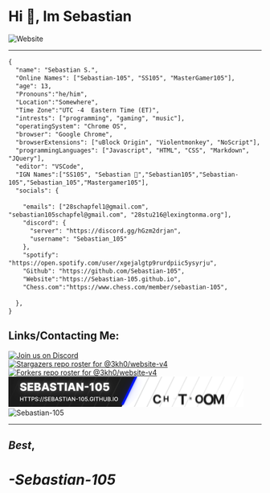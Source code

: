 # Hi 👋, Im Sebastian 
![Website](./gif.gif)<br>

---
```
{
  "name": "Sebastian S.",
  "Online Names": ["Sebastian-105", "SS105", "MasterGamer105"],
  "age": 13,
  "Pronouns":"he/him",
  "Location":"Somewhere",
  "Time Zone":"UTC -4  Eastern Time (ET)",
  "intrests": ["programming", "gaming", "music"],
  "operatingSystem": "Chrome OS",
  "browser": "Google Chrome",
  "browserExtensions": ["uBlock Origin", "Violentmonkey", "NoScript"],
  "programmingLanguages": ["Javascript", "HTML", "CSS", "Markdown", "JQuery"],
  "editor": "VSCode",
  "IGN Names":["SS105", "Sebastian 🦝","Sebastian105","Sebastian-105","Sebastian_105","Mastergamer105"],
  "socials": {
    
    "emails": ["28schapfel1@gmail.com", "sebastian105schapfel@gmail.com", "28stu216@lexingtonma.org"],
    "discord": {
      "server": "https://discord.gg/hGzm2drjan",
      "username": "Sebastian_105"
    },
    "spotify": "https://open.spotify.com/user/xgejalgtp9rurdpiic5ysyrju",
    "Github": "https://github.com/Sebastian-105",
    "Website":"https://Sebastian-105.github.io",
    "Chess.com":"https://www.chess.com/member/sebastian-105",
   
  },
}
```
## Links/Contacting Me:
[![Join us on Discord](https://invidget.switchblade.xyz/hGzm2drjan?theme=dark)](https://discord.gg/hGzm2drjan)<br>
[![Stargazers repo roster for @3kh0/website-v4](https://reporoster.com/stars/dark/Sebastian-105/Sebastian-105)](https://github.com/Sebastian-105/Sebastian-105/stargazers)
[![Forkers repo roster for @3kh0/website-v4](https://reporoster.com/forks/dark/Sebastian-105/Sebastian-105)](https://github.com/Sebastian-105/Sebastian-105/network/members)
[![Website](./Sebastian-105.github.io.gif)](https://sebastian-105.github.io)<br>
<img src="https://komarev.com/ghpvc/?username=Sebastian-105&label=Amount of people who saw this &color=001eff&style=flat" alt="Sebastian-105" />

---
## ***Best***,
# ***-Sebastian-105***

